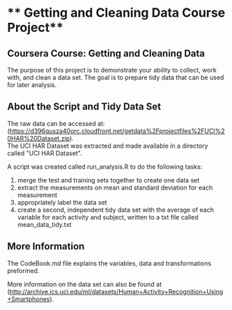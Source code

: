 # ** Getting and Cleaning Data Course Project**

## **Coursera Course: Getting and Cleaning Data**

The purpose of this project is to demonstrate your ability to collect, work with, and clean a data set.  The goal is to prepare tidy data that can be used for later analysis.

## **About the Script and Tidy Data Set**

The raw data can be accessed at: (https://d396qusza40orc.cloudfront.net/getdata%2Fprojectfiles%2FUCI%20HAR%20Dataset.zip).  
The UCI HAR Dataset was extracted and made available in a directory called "UCI HAR Dataset".

A script was created called run_analysis.R to do the following tasks:
  1. merge the test and training sets together to create one data set
  2. extract the measurements on mean and standard deviation for each measurement
  3. appropriately label the data set
  4. create a second, independent tidy data set with the average of each variable for each activity and subject, written to a txt file called mean_data_tidy.txt

## **More Information**

The CodeBook.md file explains the variables, data and transformations preformed.

More information on the data set can also be found at (http://archive.ics.uci.edu/ml/datasets/Human+Activity+Recognition+Using+Smartphones).

